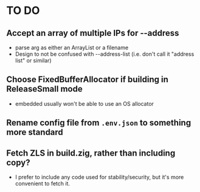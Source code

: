 # TO DO

## Accept an array of multiple IPs for --address
- parse arg as either an ArrayList or a filename
- Design to not be confused with --address-list (i.e. don't call it "address list" or similar)

## Choose FixedBufferAllocator if building in ReleaseSmall mode
- embedded usually won't be able to use an OS allocator

## Rename config file from `.env.json` to something more standard

## Fetch ZLS in build.zig, rather than including copy?
- I prefer to include any code used for stability/security, but it's more convenient to fetch it.
